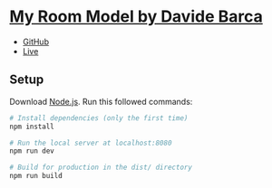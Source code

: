 # [My Room Model by Davide Barca]()
* [GitHub](https://github.com/Davide-Barca/my-room-model)
* [Live]()

## Setup
Download [Node.js](https://nodejs.org/en/download/).
Run this followed commands:

``` bash
# Install dependencies (only the first time)
npm install

# Run the local server at localhost:8080
npm run dev

# Build for production in the dist/ directory
npm run build
```
